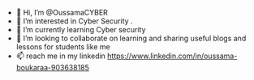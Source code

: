 - 👋 Hi, I’m @OussamaCYBER
- 👀 I’m interested in Cyber Security .
- 🌱 I’m currently learning Cyber security
- 💞️ I’m looking to collaborate on learning and sharing useful blogs and lessons for students like me 
- 📫 reach me in my linkedin    https://www.linkedin.com/in/oussama-boukaraa-903638185

<!---
OussamaCYBER/OussamaCYBER is a ✨ special ✨ repository because its `README.md` (this file) appears on your GitHub profile.
You can click the Preview link to take a look at your changes.
--->

